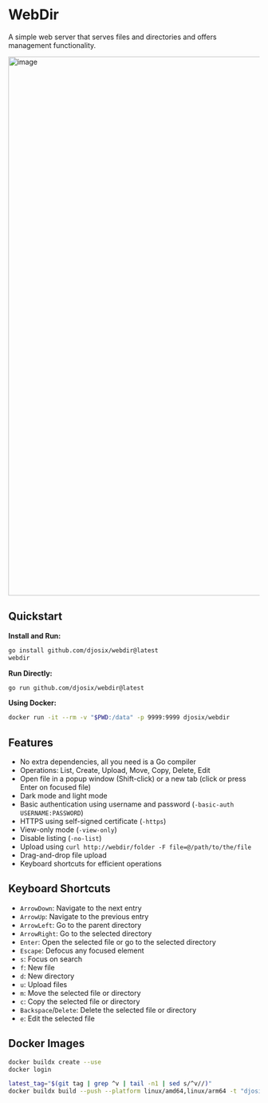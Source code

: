 # WebDir

A simple web server that serves files and directories and offers management functionality.

<img width="1079" alt="image" src="https://github.com/user-attachments/assets/86d0617b-42fa-4e59-bd8a-9ec5b85fd0ce" />

## Quickstart

**Install and Run:**

```sh
go install github.com/djosix/webdir@latest
webdir
```

**Run Directly:**

```sh
go run github.com/djosix/webdir@latest
```

**Using Docker:**

```sh
docker run -it --rm -v "$PWD:/data" -p 9999:9999 djosix/webdir
```

## Features

- No extra dependencies, all you need is a Go compiler
- Operations: List, Create, Upload, Move, Copy, Delete, Edit
- Open file in a popup window (Shift-click) or a new tab (click or press Enter on focused file)
- Dark mode and light mode
- Basic authentication using username and password (`-basic-auth USERNAME:PASSWORD`)
- HTTPS using self-signed certificate (`-https`)
- View-only mode (`-view-only`)
- Disable listing (`-no-list`)
- Upload using `curl http://webdir/folder -F file=@/path/to/the/file`
- Drag-and-drop file upload
- Keyboard shortcuts for efficient operations

## Keyboard Shortcuts

- `ArrowDown`: Navigate to the next entry
- `ArrowUp`: Navigate to the previous entry
- `ArrowLeft`: Go to the parent directory
- `ArrowRight`: Go to the selected directory
- `Enter`: Open the selected file or go to the selected directory
- `Escape`: Defocus any focused element
- `s`: Focus on search
- `f`: New file
- `d`: New directory
- `u`: Upload files
- `m`: Move the selected file or directory
- `c`: Copy the selected file or directory
- `Backspace`/`Delete`: Delete the selected file or directory
- `e`: Edit the selected file

## Docker Images

```sh
docker buildx create --use
docker login

latest_tag="$(git tag | grep ^v | tail -n1 | sed s/^v//)"
docker buildx build --push --platform linux/amd64,linux/arm64 -t "djosix/webdir:$latest_tag" -t "djosix/webdir:latest" .
```
